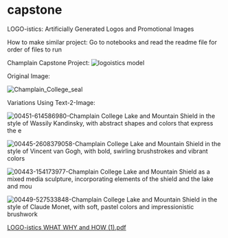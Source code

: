 # capstone
LOGO-istics: Artificially Generated Logos and Promotional Images

How to make similar project:
Go to notebooks and read the readme file for order of files to run

Champlain Capstone Project:
![logoistics model](https://user-images.githubusercontent.com/62715864/232336954-10b30896-7975-4bbd-95af-1a46e54d9185.png)

Original Image:

![Champlain_College_seal](https://user-images.githubusercontent.com/62715864/232337015-1d8b045e-dab5-4686-9f24-14ef1c821fe4.png)

Variations Using Text-2-Image:

![00451-614586980-Champlain College Lake and Mountain Shield in the style of Wassily Kandinsky, with abstract shapes and colors that express the e](https://user-images.githubusercontent.com/62715864/232337107-bb51c017-15ba-4909-9d39-78d2bf8abdee.png)

![00445-2608379058-Champlain College Lake and Mountain Shield in the style of Vincent van Gogh, with bold, swirling brushstrokes and vibrant colors](https://user-images.githubusercontent.com/62715864/232337119-f6f0fd9d-7103-4dce-921a-eebd690f6a38.png)

![00443-154173977-Champlain College Lake and Mountain Shield as a mixed media sculpture, incorporating elements of the shield and the lake and mou](https://user-images.githubusercontent.com/62715864/232337137-b3d0e310-2812-4507-ad50-1525abef2300.png)

![00449-527533848-Champlain College Lake and Mountain Shield in the style of Claude Monet, with soft, pastel colors and impressionistic brushwork](https://user-images.githubusercontent.com/62715864/232337359-f44c7573-d985-434c-bc5a-f8483ce54c3f.png)

[LOGO-istics WHAT WHY and HOW (1).pdf](https://github.com/samp3209/capstone/files/11299458/LOGO-istics.WHAT.WHY.and.HOW.1.pdf)

